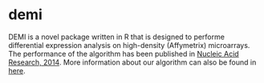 # demi

DEMI is a novel package written in R that is designed to performe differential expression analysis on high-density (Affymetrix) microarrays. The performance of the algorithm has been published in [Nucleic Acid Research, 2014](http://nar.oxfordjournals.org/content/42/8/e72.full). More information about our algorithm can also be found in [here](http://biit.cs.ut.ee/demi).
